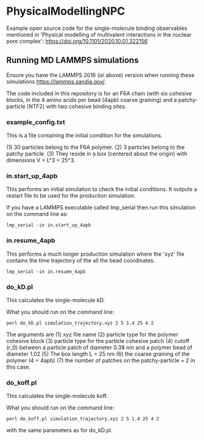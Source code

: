# PhysicalModellingNPC
Example open source code for the single-molecule binding observables mentioned in 'Physical modelling of multivalent interactions in the nuclear pore complex':  https://doi.org/10.1101/2020.10.01.322156

## Running MD LAMMPS simulations

Ensure you have the LAMMPS 2016 (or above) version when running these simulations https://lammps.sandia.gov/.

The code included in this repository is for an F6A chain (with six cohesive blocks, in the 4 amino acids per bead (4apb) coarse graining) and a patchy-particle (NTF2) with two cohesive binding sites. 

### example_config.txt

This is a file containing the initial condition for the simulations.

(1) 30 particles belong to the F6A polymer.
(2) 3 particles belong to the patchy particle.
(3) They reside in a box (centered about the origin) with dimensions V = L^3 = 25^3.

### in.start_up_4apb

This performs an initial simulation to check the initial conditions. It outputs a restart file to be used for the production simulation.

If you have a LAMMPS executable called lmp_serial then run this simulation on the command line as:

```
lmp_serial -in in.start_up_4apb
```

### in.resume_4apb

This performs a much longer production simulation where the 'xyz' file contains the time trajectory of the all the bead coordinates.

```
lmp_serial -in in.resume_4apb
```

### do_kD.pl

This calculates the single-molecule kD.

What you should run on the command line:

```
perl do_kD.pl simulation_trajectory.xyz 2 5 1.4 25 4 2
```

The arguments are (1) xyz file name (2) particle type for the polymer cohesive block (3) particle type for the particle cohesive patch (4) cutoff (r_0) between a particle patch of diameter 0.38 nm and a polymer bead of diameter 1.02 (5) The box length L = 25 nm (6) the coarse graining of the polymer (4 = 4apb) (7) the number of patches on the patchy-particle = 2 in this case.

### do_koff.pl

This calculates the single-molecule koff.


What you should run on the command line:

```
perl do_koff.pl simulation_trajectory.xyz 2 5 1.4 25 4 2
```
with the same parameters as for do_kD.pl.


